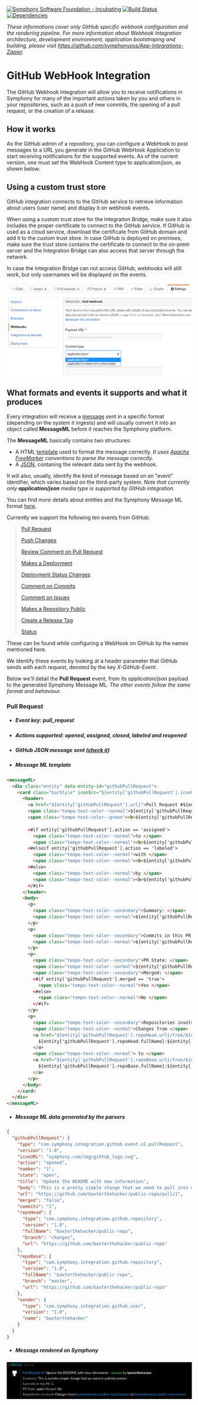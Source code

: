 [![Symphony Software Foundation - Incubating](https://cdn.rawgit.com/symphonyoss/contrib-toolbox/master/images/ssf-badge-incubating.svg)](https://symphonyoss.atlassian.net/wiki/display/FM/Incubating) [![Build Status](https://travis-ci.org/symphonyoss/App-Integrations-Github.svg?branch=dev)](https://travis-ci.org/symphonyoss/App-Integrations-Github) [![Dependencies](https://www.versioneye.com/user/projects/58d0495fcef50000242b6ebf/badge.svg?style=flat-square)](https://www.versioneye.com/user/projects/58d0495fcef50000242b6ebf)

_These informations cover only GitHub specific webhook configuration and the rendering pipeline. For more information about  Webhook Integration architecture, development environment, application bootstraping and building, please visit https://github.com/symphonyoss/App-Integrations-Zapier._

# GitHub WebHook Integration
The GitHub Webhook Integration will allow you to receive notifications in Symphony for many of the important actions taken by you and others in your repositories, such as a push of new commits, the opening of a pull request, or the creation of a release.

## How it works
As the GitHub admin of a repository, you can configure a WebHook to post messages to a URL you generate in the GitHub WebHook Application to start receiving notifications for the supported events. As of the current version, one must set the WebHook Content type to application/json, as shown below:

## Using a custom trust store
GitHub integration connects to the GitHub service to retrieve information about users (user name) and display it on webhook events. 

When using a custom trust store for the Integration Bridge, make sure it also includes the proper certificate to connect to the GitHub service. If GitHub is used as a cloud service, download the certificate from GitHub domain and add it to the custom trust store. In case GitHub is deployed on premises, make sure the trust store contains the certificate to connect to the on-prem server and the Integration Bridge can also access that server through the network.
  
In case the Integration Bridge can not access GitHub, webhooks will still work, but only usernames will be displayed on the events.

![Selecting content type](src/docs/sample/sample_webhook_content_type.png)

## What formats and events it supports and what it produces
Every integration will receive a [message](#github-json-message-sent) sent in a specific format (depending on the system it ingests) and will usually convert it into an object called **MessageML** before it reaches the Symphony platform.

The **MessageML** basically contains two structures:
- A HTML [template](#message-ml-template) used to format the message correctly. _It uses [Apache FreeMarker](http://freemarker.org) conventions to parse the message correctly._
- A [JSON](#message-ml-data-generated-by-the-parsers), contaning the relevant data sent by the webhook.

It will also, usually, identify the kind of message based on an "event" identifier, which varies based on the third-party system. _Note that currently only **application/json** media type is supported by GitHub integration._

You can find more details about entities and the Symphony Message ML format [here](https://github.com/symphonyoss/App-Integrations-Core#the-message-ml-format).

Currently we support the following ten events from GitHub:

> [Pull Request](https://developer.github.com/v3/activity/events/types/#pullrequestevent)
>
> [Push Changes](https://developer.github.com/v3/activity/events/types/#pushevent)
>
> [Review Comment on Pull Request](https://developer.github.com/v3/activity/events/types/#pullrequestreviewcommentevent)
>
> [Makes a Deployment](https://developer.github.com/v3/activity/events/types/#deploymentevent)
>
> [Deployment Status Changes](https://developer.github.com/v3/activity/events/types/#deploymentstatusevent)
>
> [Comment on Commits](https://developer.github.com/v3/activity/events/types/#commitcommentevent)
>
> [Comment on Issues](https://developer.github.com/v3/activity/events/types/#issuecommentevent)
>
> [Makes a Repository Public](https://developer.github.com/v3/activity/events/types/#publicevent)
>
> [Create a Release Tag](https://developer.github.com/v3/activity/events/types/#releaseevent)
>
> [Status](https://developer.github.com/v3/activity/events/types/#statusevent)

These can be found while configuring a WebHook on GitHub by the names mentioned here.

We identify these events by looking at a header parameter that GitHub sends with each request, denoted by the key *X-GitHub-Event*. 

Below we'll detail the **Pull Request** event, from its _application/json_ payload to the generated Symphony Message ML. _The other events follow the same format and behaviour._

### Pull Request
* ##### Event key: pull_request
* ##### Actions supported: *opened, assigned, closed, labeled and reopened*
* ##### GitHub JSON message sent ([check it](src/docs/sample/payload_xgithubevent_pull_request.json))
* ##### Message ML template
```html
<messageML>
  <div class="entity" data-entity-id="githubPullRequest">
    <card class="barStyle" iconSrc="${entity['githubPullRequest'].iconURL}" accent="gray">
      <header>
        <a href="${entity['githubPullRequest'].url}">Pull Request #${entity['githubPullRequest'].number} </a>
        <span class="tempo-text-color--normal">${entity['githubPullRequest'].title} - </span>
        <span class="tempo-text-color--green"><b>${entity['githubPullRequest'].action} </b></span>

        <#if entity['githubPullRequest'].action == 'assigned'>
          <span class="tempo-text-color--normal">to </span>
          <span class="tempo-text-color--normal"><b>${entity['githubPullRequest'].assignee.name} </b></span>
        <#elseif entity['githubPullRequest'].action == 'labeled'>
          <span class="tempo-text-color--normal">with </span>
          <span class="tempo-text-color--normal"><b>${entity['githubPullRequest'].label.name} </b></span>
        <#else>
          <span class="tempo-text-color--normal">by </span>
          <span class="tempo-text-color--normal"><b>${entity['githubPullRequest'].sender.name} </b></span>
        </#if>
      </header>
      <body>
        <p>
          <span class="tempo-text-color--secondary">Summary: </span>
          <span class="tempo-text-color--normal">${entity['githubPullRequest'].body}</span>
        </p>
        <p>
          <span class="tempo-text-color--secondary">Commits in this PR: </span>
          <span class="tempo-text-color--normal">${entity['githubPullRequest'].commits}</span>
        </p>
        <p>
          <span class="tempo-text-color--secondary">PR State: </span>
          <span class="tempo-text-color--normal">${entity['githubPullRequest'].state} </span>
          <span class="tempo-text-color--secondary">Merged: </span>
          <#if entity['githubPullRequest'].merged == 'true'>
            <span class="tempo-text-color--normal">Yes </span>
          <#else>
            <span class="tempo-text-color--normal">No </span>
          </#if>
        </p>
        <p>
          <span class="tempo-text-color--secondary">Repositories involved: </span>
          <span class="tempo-text-color--normal">Changes from </span>
          <a href="${entity['githubPullRequest'].repoHead.url}/tree/${entity['githubPullRequest'].repoHead.branch}">
            ${entity['githubPullRequest'].repoHead.fullName}:${entity['githubPullRequest'].repoHead.branch}
          </a>
          <span class="tempo-text-color--normal"> to </span>
          <a href="${entity['githubPullRequest'].repoBase.url}/tree/${entity['githubPullRequest'].repoBase.branch}">
            ${entity['githubPullRequest'].repoBase.fullName}:${entity['githubPullRequest'].repoBase.branch}
          </a>
        </p>
      </body>
    </card>
  </div>
</messageML>
```
* ##### Message ML data generated by the parsers
```json
{
  "githubPullRequest": {
    "type": "com.symphony.integration.github.event.v2.pullRequest",
    "version": "1.0",
    "iconURL": "symphony.com/img/github_logo.svg",
    "action": "opened",
    "number": "1",
    "state": "open",
    "title": "Update the README with new information",
    "body": "This is a pretty simple change that we need to pull into master.",
    "url": "https://github.com/baxterthehacker/public-repo/pull/1",
    "merged": "false",
    "commits": "1",
    "repoHead": {
      "type": "com.symphony.integration.github.repository",
      "version": "1.0",
      "fullName": "baxterthehacker/public-repo",
      "branch": "changes",
      "url": "https://github.com/baxterthehacker/public-repo"
    },
    "repoBase": {
      "type": "com.symphony.integration.github.repository",
      "version": "1.0",
      "fullName": "baxterthehacker/public-repo",
      "branch": "master",
      "url": "https://github.com/baxterthehacker/public-repo"
    },
    "sender": {
      "type": "com.symphony.integration.github.user",
      "version": "1.0",
      "name": "baxterthehacker"
    }
  }
}
```
* ##### Message rendered on Symphony

![Pull Request Opened rendered](src/docs/sample/sample_pull_request_opened_rendered.png)
